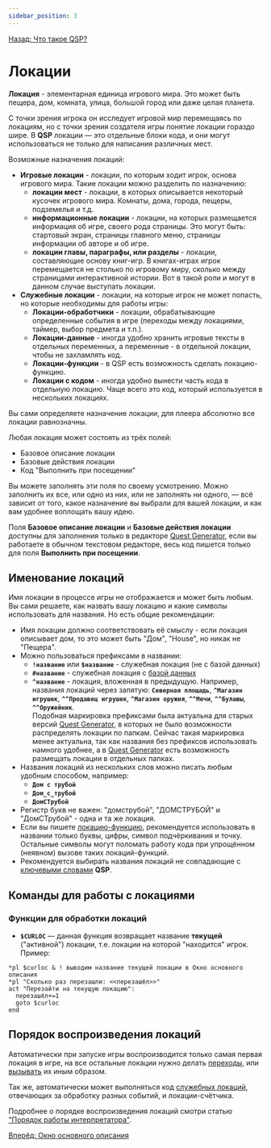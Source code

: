 ```yaml
---
sidebar_position: 3
---
```

[Назад: Что такое QSP?](qsp)

# Локации

**Локация** - элементарная единица игрового мира. Это может быть пещера, дом, комната, улица, большой город или даже целая планета.

С точки зрения игрока он исследует игровой мир перемещаясь по локациям, но с точки зрения создателя игры понятие локации гораздо шире. В **QSP** локации — это отдельные блоки кода, и они могут использоваться не только для написания различных мест.

Возможные назначения локаций:

*  **Игровые локации** - локации, по которым ходит игрок, основа игрового мира. Такие локации можно разделить по назначению:
    *  **локации мест** - локации, в которых описывается некоторый кусочек игрового мира. Комнаты, дома, города, пещеры, подземелья и т.д.
    *  **информационные локации** - локации, на которых размещается информация об игре, своего рода страницы. Это могут быть: стартовый экран, страницы главного меню, страницы информации об авторе и об игре.
    *  **локации главы, параграфы, или разделы** - локации, составляющие основу книг-игр. В книгах-играх игрок перемещается не столько по игровому миру, сколько между страницами интерактивной истории. Вот в такой роли и могут в данном случае выступать локации.
*  **Служебные локации** - локации, на которые игрок не может попасть, но которые необходимы для работы игры:
    *  **Локации-обработчики** - локации, обрабатывающие определенные события в игре (переходы между локациями, таймер, выбор предмета и т.п.).
    *  **Локации-данные** - иногда удобно хранить игровые тексты в отдельных переменных, а переменные - в отдельной локации, чтобы не захламлять код.
    *  **Локации-функции** - в QSP есть возможность сделать локацию-функцию.
    *  **Локации с кодом** - иногда удобно вынести часть кода в отдельную локацию. Чаще всего это код, который используется в нескольких локациях.

Вы сами определяете назначение локации, для плеера абсолютно все локации равнозначны.

Любая локация может состоять из трёх полей:

*  Базовое описание локации
*  Базовые действия локации
*  Код "Выполнить при посещении"

Вы можете заполнять эти поля по своему усмотрению. Можно заполнить их все, или одно из них, или не заполнять ни одного, — всё зависит от того, какое назначение вы выбрали для вашей локации, и как вам удобнее воплощать вашу идею.

Поля **Базовое описание локации** и **Базовые действия локации** доступны для заполнения только в редакторе [Quest Generator](utilits/qgen), если вы работаете в обычном текстовом редакторе, весь код пишется только для поля **Выполнить при посещении**.

## Именование локаций

Имя локации в процессе игры не отображается и может быть любым. Вы сами решаете, как назвать вашу локацию и какие символы использовать для названия. Но есть общие рекомендации:

*  Имя локации должно соответствовать её смыслу - если локация описывает дом, то это может быть "Дом", "House", но никак не "Пещера".
*  Можно пользоваться префиксами в названии:
    *  **`!название`** или **`$название`** - служебная локация (не с базой данных)
    *  **`#название`** - служебная локация с [базой данных](#help_glossary_data_base)
    *  **`^название`** - локация, вложенная в предыдущую. Например, названия локаций через запятую: **`Северная площадь`**, **`^Магазин игрушек`**, **`^^Продавец игрушек`**, **`^Магазин оружия`**, **`^^Мечи`**, **`^^Булавы`**, **`^^Оружейник`**.\
        Подобная маркировка префиксами была актуальна для старых версий [Quest Generator](utilits/qgen), в которых не было возможности распределять локации по папкам. Сейчас такая маркировка менее актуальна, так как названия без префиксов использовать намного удобнее, а в [Quest Generator](utilits/qgen) есть возможность размещать локации в отдельных папках.
*  Названия локаций из нескольких слов можно писать любым удобным способом, например:
    *  **`Дом с трубой`**
    *  **`Дом_с_трубой`**
    *  **`ДомСТрубой`**
*  Регистр букв не важен: "домструбой", "ДОМСТРУБОЙ" и "ДомСТрубой" - одна и та же локация.
*  Если вы пишете [локацию-функцию](programming/organizing), рекомендуется использовать в названии только буквы, цифры, символ подчёркивания и точку. Остальные символы могут поломать работу кода при упрощённом (неявном) вызове таких локаций-функций.
*  Рекомендуется выбирать названия локаций не совпадающие с [ключевыми словами](keywords) **QSP**.

## Команды для работы с локациями

### Функции для обработки локаций

* **`$CURLOC`** — данная функция возвращает название **текущей** ("активной") локации, т.е. локации на которой "находится" игрок. Пример:

``` qsp
*pl $curloc & ! выводим название текущей локации в Окно основного описания
*pl "Сколько раз перезашли: <<перезашёл>>"
act "Перезайти на текущую локацию":
  перезашёл+=1
  goto $curloc
end
```

## Порядок воспроизведения локаций

Автоматически при запуске игры воспроизводится только самая первая локация в игре, на все остальные локации нужно делать [переходы](goto), или [вызывать](programming/organizing) их иным образом.

Так же, автоматически может выполняться код [служебных локаций](programming/service_locations), отвечающих за обработку разных событий, и локации-счётчика.

Подробнее о порядке воспроизведения локаций смотри статью ["Порядок работы интерпретатора"](programming/principle).

[Вперёд: Окно основного описания](text_print/main)
